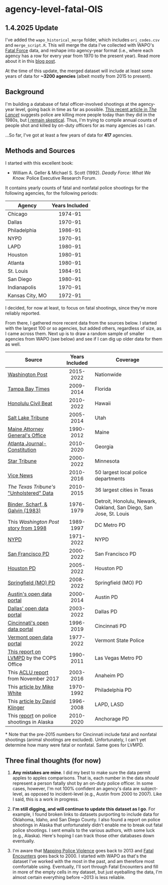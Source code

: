 # agency-level-fatal-OIS

## 1.4.2025 Update

I've added the `wapo_historical_merge` folder, which includes `ori_codes.csv` and `merge_script.R`. This will merge the data I've collected with WAPO's [Fatal Force](https://github.com/washingtonpost/data-police-shootings) data, and reshape into agency-year format (i.e., where each agency has a row for every year from 1970 to the present year). Read more about it in this [blog post](https://jnix.netlify.app/post/post27-historical-ois-update/).

At the time of this update, the merged dataset will include at least some years of data for **~3200 agencies** (albeit mostly from 2015 to present).

## Background

I'm building a database of fatal officer-involved shootings at the agency-year level, going back in time as far as possible. [This recent article in *The Lancet*](https://t.co/zDLTHrysAv) suggests police are killing more people today than they did in the 1980s, but [I remain skeptical](https://twitter.com/jnixy/status/1635677916762886149). Thus, I'm trying to compile annual counts of people shot and killed by on-duty officers for as many agencies as I can. 

...So far, I've got at least a few years of data for **417** agencies.

## Methods and Sources

I started with this excellent book: 

- William A. Geller & Michael S. Scott (1992). *Deadly Force: What We Know.* Police Executive Research Forum. 

It contains yearly counts of fatal and nonfatal police shootings for the following agencies, for the following periods:

| Agency          	| Years Included 	|
|-----------------	|:--------------:	|
| Chicago         	|     1974-91    	|
| Dallas          	|     1970-91    	|
| Philadelphia    	|     1986-91    	|
| NYPD            	|     1970-91    	|
| LAPD            	|     1980-91    	|
| Houston         	|     1980-91    	|
| Atlanta         	|     1980-91    	|
| St. Louis       	|     1984-91    	|
| San Diego       	|     1980-91    	|
| Indianapolis    	|     1970-91    	|
| Kansas City, MO 	|     1972-91    	|

I decided, for now at least, to focus on fatal shootings, since they're more reliably reported. 

From there, I gathered more recent data from the sources below. I started with the largest 100 or so agencies, but added others, regardless of size, as I came across them. Next up is to draw a random sample of smaller agencies from WAPO (see below) and see if I can dig up older data for them as well. 

| Source                                                                                                                                                                                                              	| Years Included 	| Coverage                                                           	|
|---------------------------------------------------------------------------------------------------------------------------------------------------------------------------------------------------------------------	|:--------------:	|--------------------------------------------------------------------	|
| [Washington Post](https://github.com/washingtonpost/data-police-shootings)                                                                                                                                          	|    2015-2022   	| Nationwide                                                         	|
| [Tampa Bay Times](https://projects.tampabay.com/projects/2017/investigations/florida-police-shootings/database/)                                                                                                    	|    2009-2014   	| Florida                                                            	|
| [Honolulu Civil Beat](https://cbmultimedia.pythonanywhere.com/)                                                                                                                                                     	|    2010-2022   	| Hawaii                                                             	|
| [Salt Lake Tribune](http://local.sltrib.com/charts/shootings/policeshootings.html)                                                                                                                                  	|    2005-2014   	| Utah                                                               	|
| [Maine Attorney General's Office](https://www.pressherald.com/interactive/maine-police-deadly-force-lethal-database/)                                                                                               	|    1990-2012   	| Maine                                                              	|
| [Atlanta Journal-Constitution](https://investigations.ajc.com/overtheline/database/)                                                                                                                                	|    2010-2020   	| Georgia                                                            	|
| [Star Tribune](https://www.startribune.com/every-police-involved-death-in-minnesota-since-2000/502088871/)                                                                                                          	|    2000-2022   	| Minnesota                                                          	|
| [Vice News](https://news.vice.com/en_us/article/a3jjpa/nonfatal-police-shootings-data)                                                                                                                              	|    2010-2016   	| 50 largest local police departments                                	|
| *The Texas Tribune's* ["Unholstered" Data](https://apps.texastribune.org/unholstered/)                                                                                                                              	|    2010-2015   	| 36 largest cities in Texas                                         	|
| [Binder, Scharf, & Galvin (1983)](https://nij.ojp.gov/library/publications/use-deadly-force-police-officers-final-report)                                                                                           	|    1976-1979   	| Detroit, Honolulu, Newark, Oakland, San Diego, San Jose, St. Louis 	|
| This *Washington Post* [story from 1998](https://www.washingtonpost.com/wp-srv/local/longterm/dcpolice/deadlyforce/police1page1.htm)                                                                                	|    1989-1997   	| DC Metro PD                                                        	|
| [NYPD](https://www.nyc.gov/site/nypd/stats/reports-analysis/use-of-force.page)                                                                                                                                        |    1971-2022    | NYPD                                                                |
| [San Francisco PD](https://www.sanfranciscopolice.org/sites/default/files/2022-02/SFPDOISInvestigationsSheet20220215.pdf)                                                                                           	|    2000-2022   	| San Francisco PD                                                   	|
| [Houston PD](https://www.houstontx.gov/police/ois/)                                                                                                                                                                 	|    2005-2022   	| Houston PD                                                         	|
| [Springfield (MO) PD](https://www.springfieldmo.gov/3755/Officer-Involved-Shootings)                                                                                                                                	|    2008-2022   	| Springfield (MO) PD                                                	|
| [Austin's open data portal](https://data.austintexas.gov/Public-Safety/Officer-Involved-Shooting-2000-2014/63p6-iegi)                                                                                               	|    2000-2014   	| Austin PD                                                          	|
| [Dallas' open data portal](https://www.dallasopendata.com/Public-Safety/Dallas-Police-Officer-Involved-Shootings/4gmt-jyx2)                                                                                         	|    2003-2022   	| Dallas PD                                                          	|
| [Cincinnati's open data portal](https://data.cincinnati-oh.gov/Safety/PDI-Police-Data-Initiative-Officer-Involved-Shooti/r6q4-muts)                                                                                 	|    1996-2019   	| Cincinnati PD                                                      	|
| [Vermont open data portal](https://data.vermont.gov/Public-Safety/Vermont-State-Police-Officer-Involved-Shootings-19/du86-kfnp?category=Public-Safety&view_name=Vermont-State-Police-Officer-Involved-Shootings-19) 	|    1977-2022   	| Vermont State Police                                               	|
| [This report on LVMPD](https://cops.usdoj.gov/RIC/Publications/cops-p273-pub.pdf) by the COPS Office                                                                                                                	|    1990-2011   	| Las Vegas Metro PD                                                 	|
| This [ACLU report](https://www.aclusocal.org/sites/default/files/aclu_socal_report_on_apd_use_of_force_nov_2017.pdf) from November 2017                                                                             	|    2003-2016   	| Anaheim PD                                                         	|
| This [article by Mike White](https://cvpcs.asu.edu/sites/default/files/content/projects/ER%20-%20external%20DF.pdf)                                                                                                 	|    1970-1992   	| Philadelphia PD                                                    	|
| This [article by David Klinger](https://journals.sagepub.com/doi/10.1177/1088767911430861)                                                                                                                          	|    1996-2008   	| LAPD, LASD                                                         	|
| This [report](https://scholarworks.alaska.edu/handle/11122/11933) on police shootings in Alaska                                                                                                                       |    2010-2020    | Anchorage PD                                                        |

\* Note that the pre-2015 numbers for Cincinnati include fatal and nonfatal shootings (animal shootings are excluded). Unfortunately, I can't yet determine how many were fatal or nonfatal. Same goes for LVMPD. 

## Three final thoughts (for now)

1. **Any mistakes are mine**. I did my best to make sure the data permit apples to apples comparisons. That is, each number in the data *should* represent a person fatally shot by an on-duty police officer. In some cases, however, I'm  not 100% confident an agency's data are subject-level, as opposed to incident-level (e.g., Austin from 2000 to 2007). Like I said, this is a work in progress.

2. **I'm still digging, and will continue to update this dataset as I go**. For example, I found broken links to datasets purporting to include data for Oklahoma, Idaho, and San Diego County. I also found a report on police shootings in Alaska that unfortunately didn't enable me to break out fatal police shootings. I sent emails to the various authors, with some luck (e.g., Alaska). Here's hoping I can track those other databases down eventually.

3. I'm aware that [Mapping Police Violence](https://mappingpoliceviolence.us/) goes back to 2013 and [Fatal Encounters](https://fatalencounters.org/) goes back to 2000. I started with WAPO as that's the dataset I've worked with the most in the past, and am therefore most comfortable using. Eventually, I'll sort through Fatal Encounters and fill in more of the empty cells in my dataset, but just eyeballing the data, I'm almost certain everything before ~2013 is less reliable.